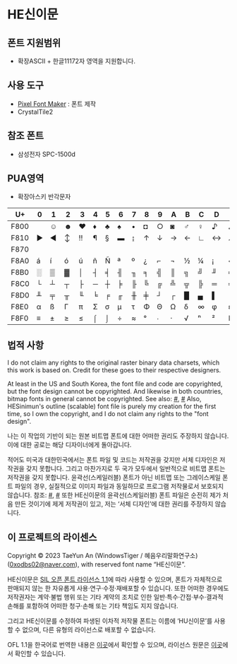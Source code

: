 # HE신이문
## 폰트 지원범위
* 확장ASCII + 한글11172자 영역을 지원합니다.

## 사용 도구
* [Pixel Font Maker](https://github.com/wintiger0222/pixel-font-maker) : 폰트 제작
* CrystalTile2

## 참조 폰트
* 삼성전자 SPC-1500d

## PUA영역
* 확장아스키 반각문자

| U+   | 0 | 1 | 2 | 3 | 4 | 5 | 6 | 7 | 8 | 9 | A | B | C | D | E | F |
|------|---|---|---|---|---|---|---|---|---|---|---|---|---|---|---|---|
| F800 |   | ☺ | ☻ | ♥ | ♦ | ♣ | ♠ | • | ◘ | ○ | ◙ | ♂ | ♀ | ♪ | ♫ | ☼ |
| F810 | ► | ◄ | ↕ | ‼ | ¶ | § | ▬ | ↨ | ↑ | ↓ | → | ← | ∟ | ↔ | ▲ | ▼ |
| F870 |   |   |   |   |   |   |   |   |   |   |   |   |   |   |   | ⌂ |
| F8A0 | á | í | ó | ú | ñ | Ñ | ª | º | ¿ | ⌐ | ¬ | ½ | ¼ | ¡ | « | » |
| F8B0 | ░ | ▒ | ▓ | │ | ┤ | ╡ | ╢ | ╖ | ╕ | ╣ | ║ | ╗ | ╝ | ╜ | ╛ | ┐ |
| F8C0 | └ | ┴ | ┬ | ├ | ─ | ┼ | ╞ | ╟ | ╚ | ╔ | ╩ | ╦ | ╠ | ═ | ╬ | ╧ |
| F8D0 | ╨ | ╤ | ╥ | ╙ | ╘ | ╒ | ╓ | ╫ | ╪ | ┘ | ┌ | █ | ▄ | ▌ | ▐ | ▀ |
| F8E0 | α | ß | Γ | π | Σ | σ | µ | τ | Φ | Θ | Ω | δ | ∞ | φ | ε | ∩ |
| F8F0 | ≡ | ± | ≥ | ≤ | ⌠ | ⌡ | ÷ | ≈ | ° | ∙ | · | √ | ⁿ | ² | ■ |   |

## 법적 사항
I do not claim any rights to the original raster binary data charsets, which this work is based on. Credit for these goes to their respective designers.

At least in the US and South Korea, the font file and code are copyrighted, but the font design cannot be copyrighted. And likewise in both countries, bitmap fonts in general cannot be copyrighted. See also: [#](https://int10h.org/oldschool-pc-fonts/readme/#legal_stuff), [#](http://kasanlaw.com/bbs/board.php?bo_table=sub04_2&wr_id=226) Also, HESinimun's outline (scalable) font file is purely my creation for the first time, so I own the copyright, and I do not claim any rights to the "font design".

나는 이 작업의 기반이 되는 원본 비트맵 폰트에 대한 어떠한 권리도 주장하지 않습니다. 이에 대한 공로는 해당 디자이너에게 돌아갑니다.

적어도 미국과 대한민국에서는 폰트 파일 및 코드는 저작권을 갖지만 서체 디자인은 저작권을 갖지 못합니다. 그리고 마찬가지로 두 국가 모두에서 일반적으로 비트맵 폰트는 저작권을 갖지 못합니다. 윤곽선(스케일러블) 폰트가 아닌 비트맵 또는 그레이스케일 폰트 파일의 경우, 실질적으로 이미지 파일과 동일하므로 프로그램 저작물로서 보호되지 않습니다. 참조: [#](https://int10h.org/oldschool-pc-fonts/readme/#legal_stuff), [#](http://kasanlaw.com/bbs/board.php?bo_table=sub04_2&wr_id=226) 또한 HE신이문의 윤곽선(스케일러블) 폰트 파일은 순전히 제가 처음 만든 것이기에 제게 저작권이 있고, 저는 ‘서체 디자인’에 대한 권리를 주장하지 않습니다.

## 이 프로젝트의 라이센스
Copyright © 2023 TaeYun An (WindowsTiger / 혜음우리말화연구소) (0xodbs02@naver.com), with reserved font name “HE신이문”.

HE신이문은 [SIL 오픈 폰트 라이선스 1.1](https://scripts.sil.org/cms/scripts/page.php?site_id=nrsi&id=OFL)에 따라 사용할 수 있으며, 폰트가 자체적으로 판매되지 않는 한 자유롭게 사용·연구·수정·재배포할 수 있습니다. 또한 어떠한 경우에도 저작권자는 계약·불법 행위 또는 기타 계약의 조치로 인한 일반·특수·간접·부수·결과적 손해를 포함하여 어떠한 청구·손해 또는 기타 책임도 지지 않습니다.

그리고 HE신이문를 수정하여 파생된 이차적 저작물 폰트는 이름에 ‘HU신이문’를 사용할 수 없으며, 다른 유형의 라이선스로 배포할 수 없습니다.

OFL 1.1을 한국어로 번역한 내용은 [이곳](LICENSE_ko.md)에서 확인할 수 있으며, 라이선스 원문은 [이곳](LICENSE.md)에서 확인할 수 있습니다.